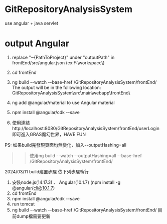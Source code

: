 # GitRepositoryAnalysisSystem
use angular + java servlet
# output Angular
1. replace "~{PathToProject}" under "outputPath" in frontEnd/src/angular.json  (ex:F:\\workspace\\)  
2. cd frontEnd  
3. ng build --watch --base-href /GitRepositoryAnalysisSystem/frontEnd/
The output will be in the following location:  
GitRepositoryAnalysisSystem\src\main\webapp\frontEnd\

4. ng add @angular/material  to use Angular material

5. npm install @angular/cdk --save

6. 使用連結 http://localhost:8080/GitRepositoryAnalysisSystem/frontEnd/userLogin 即可進入GRAS魔幻世界，HAVE FUN

PS: 如果build完發現頁面均無變化，加入--outputHashing=all
>>使用ng build --watch --outputHashing=all --base-href /GitRepositoryAnalysisSystem/frontEnd/

2024/03/11 build建置步驟
依下列步驟執行
1. 安裝node.js(14.17.3) 、 Angular(10.1.7) (npm install -g @angular/cli@10.1.7)
2. cd frontEnd
3. npm install @angular/cdk --save
4. run tomcat
5. ng build --watch --base-href /GitRepositoryAnalysisSystem/frontEnd/
目前dump檔需要更新
